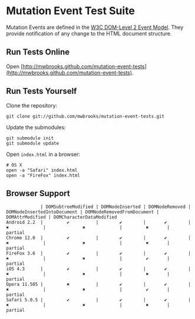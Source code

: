 Mutation Event Test Suite
=========================

Mutation Events are defined in the [W3C DOM-Level 2 Event Model](http://www.w3.org/TR/DOM-Level-2-Events/events.html#Events-eventgroupings-mutationevents). They provide notification of any change to the HTML document structure.

Run Tests Online
----------------

Open [http://mwbrooks.github.com/mutation-event-tests](http://mwbrooks.github.com/mutation-event-tests).

Run Tests Yourself
------------------

Clone the repository:

    git clone git://github.com/mwbrooks/mutation-event-tests.git

Update the submodules:

    git submodule init
    git submodule update

Open `index.html` in a browser:

    # OS X
    open -a "Safari" index.html
    open -a "FireFox" index.html

Browser Support
---------------

                 | DOMSubtreeModified | DOMNodeInserted | DOMNodeRemoved | DOMNodeInsertedIntoDocument | DOMNodeRemovedFromDocument | DOMAttrModified | DOMCharacterDataModified
    Android 2.2  |         ✔          |        ✔        |       ✔        |               ✖             |              ✖             |         ✖       |         partial         
    Chrome 12.0  |         ✔          |        ✔        |       ✔        |               ✖             |              ✖             |         ✖       |         partial         
    FireFox 3.6  |         ✔          |        ✔        |       ✔        |               ✖             |              ✖             |         ✔       |         partial         
    iOS 4.3      |         ✔          |        ✔        |       ✔        |               ✖             |              ✖             |         ✖       |         partial         
    Opera 11.505 |         ✖          |        ✔        |       ✔        |               ✖             |              ✖             |         ✔       |         partial         
    Safari 5.0.5 |         ✔          |        ✔        |       ✔        |               ✖             |              ✖             |         ✖       |         partial         

